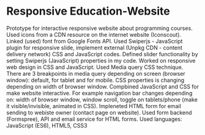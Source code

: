 # Responsive Education-Website
Prototype for interactive responsive website about programming courses. 
Used icons from a CDN resource on the internet website (Iconscout).
Linked (used) font from Google Fonts API. 
Used Swiperjs - JavaScript plugin for responsive slide, implement external (Unpkg CDN - content delivery network) CSS and JavaScript codes. Defined slider functionality by setting Swiperjs (JavaScript) properties in my code.
Worked on responsive web design in CSS and JavaScript. Used Media query CSS technique. There are 3 breakpoints in media query depending on screen (browser window): default, for tablet and for mobile. CSS properties is changing depending on width of browser window.
Compbined JavaScript and CSS for make website interactive. For example navigation bar changes depending on: width of browser window, window scroll, toggle on tablets/phone (make it visible/invisible, animated in CSS). 
Impleneted HTML form for email sending to webiste owner (contact page on website). Used form backend (Formspree), API and email service for HTML forms.
Used languages: JavaScript (ES6), HTML5, CSS3